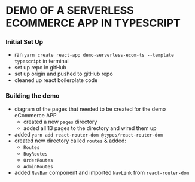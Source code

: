 # DEMO OF A SERVERLESS ECOMMERCE APP IN TYPESCRIPT

### Initial Set Up

- ran `yarn create react-app demo-serverless-ecom-ts --template typescript` in terminal
- set up repo in gitHub
- set up origin and pushed to gitHub repo
- cleaned up react boilerplate code

### Building the demo

- diagram of the pages that needed to be created for the demo eCommerce APP
  - created a new `pages` directory
  - added all 13 pages to the directory and wired them up
- added `yarn add react-router-dom @types/react-router-dom`
- created new directory called `routes` & added:
  - `Routes`
  - `BuyRoutes`
  - `OrderRoutes`
  - `AdminRoutes`
- added `NavBar` component and imported `NavLink` from `react-router-dom`
